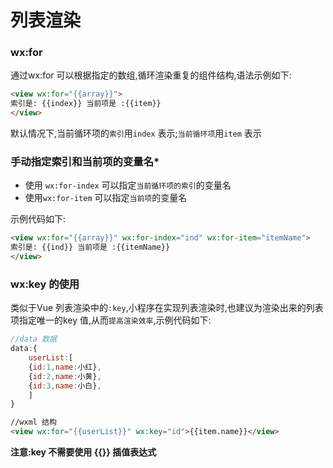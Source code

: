 # 列表渲染

### wx:for

通过wx:for 可以根据指定的数组,循环渲染重复的组件结构,语法示例如下:

```html
<view wx:for="{{array}}">
索引是: {{index}} 当前项是 :{{item}}
</view>
```

默认情况下,当前循环项的`索引`用`index` 表示;`当前循环项`用`item` 表示





### 手动指定索引和当前项的变量名*

- 使用 `wx:for-index` 可以指定`当前循环项的索引`的变量名
- 使用`wx:for-item` 可以指定`当前项`的变量名

示例代码如下:

```html
<view wx:for="{{array}}" wx:for-index="ind" wx:for-item="itemName">
索引是: {{ind}} 当前项是 :{{itemName}}
</view>
```





### wx:key 的使用

类似于Vue 列表渲染中的`:key`,小程序在实现列表渲染时,也建议为渲染出来的列表项指定唯一的key 值,从而`提高渲染效率`,示例代码如下:

```js
//data 数据
data:{
	userList:[
	{id:1,name:小红},
	{id:2,name:小黄},
	{id:3,name:小白},
	]
}
```

```html
//wxml 结构
<view wx:for="{{userList}}" wx:key="id">{{item.name}}</view>
```

**注意:key 不需要使用 {{}} 插值表达式**

